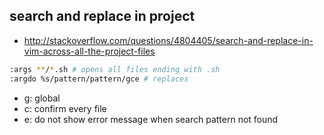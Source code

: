 ## search and replace in project
* http://stackoverflow.com/questions/4804405/search-and-replace-in-vim-across-all-the-project-files 
```bash
:args **/*.sh # opens all files ending with .sh
:argdo %s/pattern/pattern/gce # replaces
```
* g: global
* c: confirm every file
* e: do not show error message when search pattern not found

